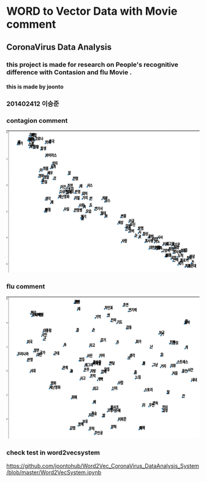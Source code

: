 
# WORD to Vector Data with Movie comment
## CoronaVirus Data Analysis

### this project is made for research on People's recognitive difference with Contasion and flu Movie .

#### this is made by joonto  

### 201402412 이승준 



### contagion comment
<img src="/contagion_data_image.jpg"  width="700" height="370">


### flu comment
<img src="/flu_data_image.jpg"  width="700" height="370">



### check test in word2vecsystem
https://github.com/joontohub/Word2Vec_CoronaVirus_DataAnalysis_System/blob/master/Word2VecSystem.ipynb
